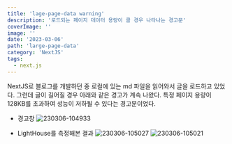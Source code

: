 ```yaml
---
title: 'lage-page-data warning'
description: '로드되는 페이지 데이터 용량이 클 경우 나타나는 경고문'
coverImage: ''
image: ''
date: '2023-03-06'
path: 'large-page-data'
category: 'NextJS'
tags:
  - next.js
---
```


NextJS로 블로그를 개발하던 중
로컬에 있는 md 파일을 읽어와서 글을 로드하고 있었다. 그런데 글이 길어질 경우 아래와 같은 경고가 계속 나왔다.
특정 페이지 용량이 128KB를 초과하여 성능이 저하될 수 있다는 경고문이었다.

- 경고창
  ![230306-104933](/images/posts/large-page-data/230306-104933.png)

- LightHouse를 측정해본 결과
  ![230306-105027](/images/posts/large-page-data/230306-105027.png)
  ![230306-105021](/images/posts/large-page-data/230306-105021.png)
